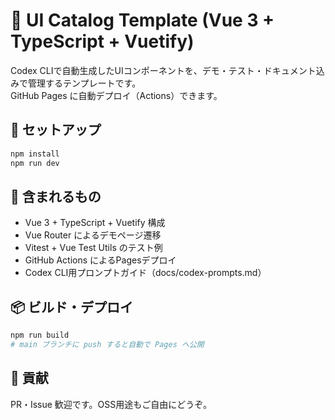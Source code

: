 # 🎨 UI Catalog Template (Vue 3 + TypeScript + Vuetify)

Codex CLIで自動生成したUIコンポーネントを、デモ・テスト・ドキュメント込みで管理するテンプレートです。  
GitHub Pages に自動デプロイ（Actions）できます。

## 🚀 セットアップ

```bash
npm install
npm run dev
```

## 🧩 含まれるもの

- Vue 3 + TypeScript + Vuetify 構成
- Vue Router によるデモページ遷移
- Vitest + Vue Test Utils のテスト例
- GitHub Actions によるPagesデプロイ
- Codex CLI用プロンプトガイド（docs/codex-prompts.md）

## 📦 ビルド・デプロイ

```bash
npm run build
# main ブランチに push すると自動で Pages へ公開
```

## 🤝 貢献

PR・Issue 歓迎です。OSS用途もご自由にどうぞ。
